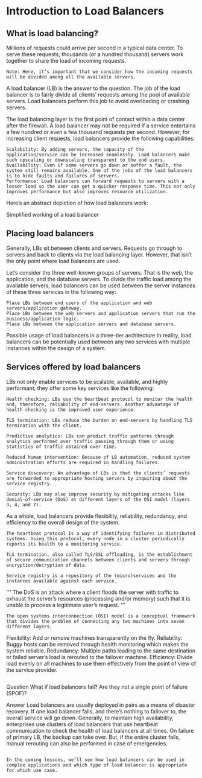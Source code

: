 # Introduction to Load Balancers
## What is load balancing?
Millions of requests could arrive per second in a typical data center. To serve these requests, thousands (or a hundred thousand) servers work together to share the load of incoming requests.
```
Note: Here, it’s important that we consider how the incoming requests will be divided among all the available servers.
```
A load balancer (LB) is the answer to the question. The job of the load balancer is to fairly divide all clients’ requests among the pool of available servers. Load balancers perform this job to avoid overloading or crashing servers.

The load balancing layer is the first point of contact within a data center after the firewall. A load balancer may not be required if a service entertains a few hundred or even a few thousand requests per second. However, for increasing client requests, load balancers provide the following capabilities:

```
Scalability: By adding servers, the capacity of the application/service can be increased seamlessly. Load balancers make such upscaling or downscaling transparent to the end users.
Availability: Even if some servers go down or suffer a fault, the system still remains available. One of the jobs of the load balancers is to hide faults and failures of servers.
Performance: Load balancers can forward requests to servers with a lesser load so the user can get a quicker response time. This not only improves performance but also improves resource utilization.
```
Here’s an abstract depiction of how load balancers work:

Simplified working of a load balancer

## Placing load balancers
Generally, LBs sit between clients and servers. Requests go through to servers and back to clients via the load balancing layer. However, that isn’t the only point where load balancers are used.

Let’s consider the three well-known groups of servers. That is the web, the application, and the database servers. To divide the traffic load among the available servers, load balancers can be used between the server instances of these three services in the following way:


```
Place LBs between end users of the application and web servers/application gateway.
Place LBs between the web servers and application servers that run the business/application logic.
Place LBs between the application servers and database servers.
```
Possible usage of load balancers in a three-tier architecture
In reality, load balancers can be potentially used between any two services with multiple instances within the design of a system.

## Services offered by load balancers
LBs not only enable services to be scalable, available, and highly performant, they offer some key services like the following:
```
Health checking: LBs use the heartbeat protocol to monitor the health and, therefore, reliability of end-servers. Another advantage of health checking is the improved user experience.

TLS termination: LBs reduce the burden on end-servers by handling TLS termination with the client.

Predictive analytics: LBs can predict traffic patterns through analytics performed over traffic passing through them or using statistics of traffic obtained over time.

Reduced human intervention: Because of LB automation, reduced system administration efforts are required in handling failures.

Service discovery: An advantage of LBs is that the clients’ requests are forwarded to appropriate hosting servers by inquiring about the service registry.

Security: LBs may also improve security by mitigating attacks like denial-of-service (DoS) at different layers of the OSI model (layers 3, 4, and 7).
```

As a whole, load balancers provide flexibility, reliability, redundancy, and efficiency to the overall design of the system.


```
The heartbeat protocol is a way of identifying failures in distributed systems. Using this protocol, every node in a cluster periodically reports its health to a monitoring service.
```

```
TLS termination, also called TLS/SSL offloading, is the establishment of secure communication channels between clients and servers through encryption/decryption of data.
```

```
Service registry is a repository of the (micro)services and the instances available against each service.
```

'''
The DoS is an attack where a client floods the server with traffic to exhaust the server’s resources (processing and/or memory) such that it is unable to process a legitimate user’s request.
'''

```
The open systems interconnection (OSI) model is a conceptual framework that divides the problem of connecting any two machines into seven different layers.
```

Flexibility: Add or remove machines transparently on the fly.
Reliability: Buggy hosts can be removed through health monitoring which makes the system reliable.
Redundancy: Multiple paths leading to the same destination or failed server’s load is rerouted to the failover machine.
Efficiency: Divide load evenly on all machines to use them effectively from the point of view of the service provider.
```
```
Question
What if load balancers fail? Are they not a single point of failure (SPOF)?

Answer
Load balancers are usually deployed in pairs as a means of disaster recovery. If one load balancer fails, and there’s nothing to failover to, the overall service will go down. Generally, to maintain high availability, enterprises use clusters of load balancers that use heartbeat communication to check the health of load balancers at all times. On failure of primary LB, the backup can take over. But, if the entire cluster fails, manual rerouting can also be performed in case of emergencies.
```

In the coming lessons, we’ll see how load balancers can be used in complex applications and which type of load balancer is appropriate for which use case.
